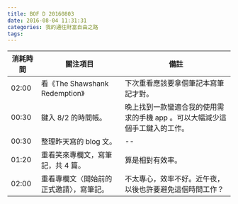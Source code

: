 ```yaml
---
title: BOF D 20160803
date: 2016-08-04 11:31:31
categories: 我的通往財富自由之路
tags:
---
```


消耗時間 | 關注項目 | 備註
-------- | -------- | ----
02:00 | 看《The Shawshank Redemption》 | 下次重看應該要拿個筆記本寫筆記才對。
00:30 | 鍵入 8/2 的時間帳。 | 晚上找到一款蠻適合我的使用需求的手機 app 。可以大幅減少這個手工鍵入的工作。
00:30 | 整理昨天寫的 blog 文。 | --
01:20 | 重看笑來專欄文，寫筆記，共 4 篇。 | 算是相對有效率。
02:00 | 重看專欄文〈開始前的正式邀請〉，寫筆記。 | 不太專心，效率不好。近午夜，以後也許要避免這個時間工作？
